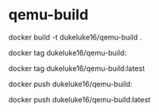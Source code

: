 # qemu-build

docker build -t dukeluke16/qemu-build .

docker tag dukeluke16/qemu-build:<version>

docker tag  dukeluke16/qemu-build:latest

docker push dukeluke16/qemu-build:<version>

docker push dukeluke16/qemu-build:latest
